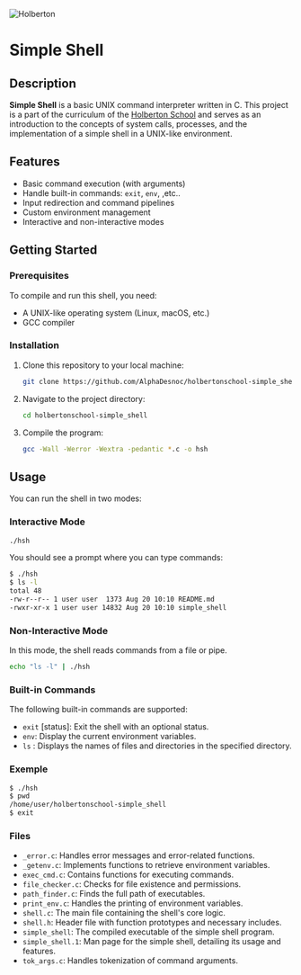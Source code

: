 ![Holberton](https://ml.globenewswire.com/Resource/Download/a08e6c28-55be-44c8-8461-03544f094b38)

# Simple Shell

## Description

**Simple Shell** is a basic UNIX command interpreter written in C. This project is a part of the curriculum of the [Holberton School](https://www.holbertonschool.com/) and serves as an introduction to the concepts of system calls, processes, and the implementation of a simple shell in a UNIX-like environment.

## Features

- Basic command execution (with arguments)
- Handle built-in commands: `exit`, `env`, ,etc..
- Input redirection and command pipelines
- Custom environment management
- Interactive and non-interactive modes

## Getting Started

### Prerequisites

To compile and run this shell, you need:

- A UNIX-like operating system (Linux, macOS, etc.)
- GCC compiler

### Installation

1. Clone this repository to your local machine:

   ```bash
   git clone https://github.com/AlphaDesnoc/holbertonschool-simple_shell.git
   ```

2. Navigate to the project directory:

    ```bash
    cd holbertonschool-simple_shell
    ```

3. Compile the program:

    ```bash
    gcc -Wall -Werror -Wextra -pedantic *.c -o hsh
    ```

## Usage

You can run the shell in two modes:

### Interactive Mode
   ```bash
   ./hsh
   ```

You should see a prompt where you can type commands:

   ```sh
   $ ./hsh
   $ ls -l
   total 48
   -rw-r--r-- 1 user user  1373 Aug 20 10:10 README.md
   -rwxr-xr-x 1 user user 14832 Aug 20 10:10 simple_shell
   ```

### Non-Interactive Mode

In this mode, the shell reads commands from a file or pipe.

   ```bash
   echo "ls -l" | ./hsh
   ```

### Built-in Commands

The following built-in commands are supported:

- `exit` [status]: Exit the shell with an optional status.
- `env`: Display the current environment variables.
- `ls` : Displays the names of files and directories in the specified directory.

### Exemple

   ```bash
   $ ./hsh
   $ pwd
   /home/user/holbertonschool-simple_shell
   $ exit
   ```

### Files

- `_error.c`: Handles error messages and error-related functions.
- `_getenv.c`: Implements functions to retrieve environment variables.
- `exec_cmd.c`: Contains functions for executing commands.
- `file_checker.c`: Checks for file existence and permissions.
- `path_finder.c`: Finds the full path of executables.
- `print_env.c`: Handles the printing of environment variables.
- `shell.c`: The main file containing the shell's core logic.
- `shell.h`: Header file with function prototypes and necessary includes.
- `simple_shell`: The compiled executable of the simple shell program.
- `simple_shell.1`: Man page for the simple shell, detailing its usage and features.
- `tok_args.c`: Handles tokenization of command arguments.


